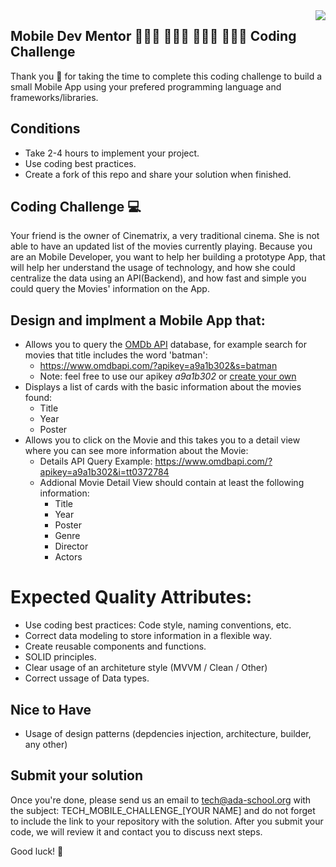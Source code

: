 <img align="right" src="https://github.com/ada-school/module-template/blob/main/ada.png">


## Mobile Dev Mentor 👩🏻‍💻 👨🏾‍💻 👨🏻‍💻 👩🏽‍💻 Coding Challenge

Thank you 🙏 for taking the time to complete this coding challenge to build a small Mobile App using your prefered programming language and frameworks/libraries.

## Conditions

* Take 2-4 hours to implement your project.
* Use coding best practices.
* Create a fork of this repo and share your solution when finished.


## Coding Challenge 💻

Your friend is the owner of Cinematrix, a very traditional cinema. She is not able to have an updated list of the movies currently playing. 
Because you are an Mobile Developer, you want to help her building a prototype App, that will help her understand the usage of technology, and how she could centralize the data using an API(Backend), and how fast and simple you could query the Movies' information on the App. 

## Design and implment a Mobile App that:
* Allows you to query the [OMDb API](https://www.omdbapi.com/) database, for example search for movies that title includes the word 'batman':
  * https://www.omdbapi.com/?apikey=a9a1b302&s=batman
  * Note: feel free to use our apikey *a9a1b302* or [create your own](https://www.omdbapi.com/apikey.aspx)
* Displays a list of cards with the basic information about the movies found:
  * Title
  * Year
  * Poster
* Allows you to click on the Movie and this takes you to a detail view where you can see more information about the Movie:
  * Details API Query Example: https://www.omdbapi.com/?apikey=a9a1b302&i=tt0372784
  * Addional Movie Detail View should contain at least the following information:
    * Title   
    * Year
    * Poster
    * Genre
    * Director
    * Actors

# Expected Quality Attributes:
* Use coding best practices: Code style, naming conventions, etc.
* Correct data modeling to store information in a flexible way.
* Create reusable components and functions.
* SOLID principles.
* Clear usage of an architeture style (MVVM / Clean / Other)
* Correct ussage of Data types.
  
## Nice to Have
* Usage of design patterns (depdencies injection, architecture, builder, any other)




## Submit your solution

Once you're done, please send us an email to [tech@ada-school.org](mailto:tech@ada-school.org) with the subject: TECH_MOBILE_CHALLENGE_[YOUR NAME] and do not forget to include the link to your repository with the solution. After you submit your code, we will review it and contact you to discuss next steps. 

Good luck! 💪
